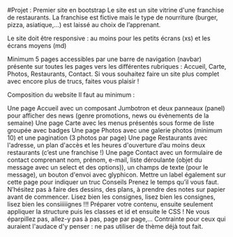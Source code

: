 #Projet : Premier site en bootstrap
Le site est un site vitrine d'une franchise de restaurants. La franchise est fictive mais le type de nourriture (burger, pizza, asiatique,...) est laissé au choix de l’apprenant.

Le site doit être responsive : au moins pour les petits écrans (xs) et les écrans moyens (md)

Minimum 5 pages accessibles par une barre de navigation (navbar) présente sur toutes les pages vers les différentes rubriques : Accueil, Carte, Photos, Restaurants, Contact. Si vous souhaitez faire un site plus complet avec encore plus de trucs, faites vous plaisir !

Composition du website
Il faut au minimum :

Une page Accueil avec un composant Jumbotron et deux panneaux (panel) pour afficher des news (genre promotions, news ou évènements de la semaine)
Une page Carte avec les menus présentés sous forme de liste groupée avec badges
Une page Photos avec une galerie photos (minimum 10) et une pagination (3 photos par page)
Une page Restaurants avec l'adresse, un plan d'accès et les heures d'ouverture d’au moins deux restaurants (c’est une franchise !)
Une page Contact avec un formulaire de contact comprenant nom, prénom, e-mail, liste déroulante (objet du message avec un select et des options)), un champs de texte (pour le message), un bouton d'envoi avec glyphicon. Mettre un label également sur cette page pour indiquer un truc
Conseils
Prenez le temps qu’il vous faut.
N’hésitez pas à faire des dessins, des plans, à prendre des notes sur papier avant de commencer.
Lisez bien les consignes, lisez bien les consignes, lisez bien les consiiiiignes !!!
Préparer votre contenu, ensuite seulement appliquer la structure puis les classes et id et ensuite le CSS ! Ne vous éparpillez pas, allez-y pas à pas, page par page,...
Contrainte
pour ceux qui auraient l'audace d'y penser : ne pas utiliser de thème déjà tout fait.

